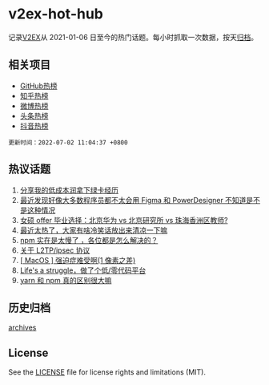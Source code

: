 # v2ex-hot-hub

 记录[V2EX](https://www.v2ex.com/)从 2021-01-06 日至今的热门话题。每小时抓取一次数据，按天[归档](archives)。
 
 ## 相关项目

- [GitHub热榜](https://github.com/lonnyzhang423/github-hot-hub)
- [知乎热榜](https://github.com/lonnyzhang423/zhihu-hot-hub)
- [微博热榜](https://github.com/lonnyzhang423/weibo-hot-hub)
- [头条热榜](https://github.com/lonnyzhang423/toutiao-hot-hub)
- [抖音热榜](https://github.com/lonnyzhang423/douyin-hot-hub)


 `更新时间：2022-07-02 11:04:37 +0800`

## 热议话题

1. [分享我的低成本润拿下绿卡经历](https://www.v2ex.com/t/863413)
1. [最近发现好像大多数程序员都不太会用 Figma 和 PowerDesigner 不知道是不是这种情况](https://www.v2ex.com/t/863510)
1. [女硕 offer 毕业选择：北京华为 vs 北京研究所 vs 珠海香洲区教师?](https://www.v2ex.com/t/863549)
1. [最近太热了，大家有啥冷笑话放出来清凉一下嘛](https://www.v2ex.com/t/863460)
1. [npm 实在是太慢了 ，各位都是怎么解决的？](https://www.v2ex.com/t/863478)
1. [关于 L2TP/ipsec 协议](https://www.v2ex.com/t/863447)
1. [[ MacOS ] 强迫症难受啊(1 像素之差)](https://www.v2ex.com/t/863410)
1. [Life's a struggle，做了个低/零代码平台](https://www.v2ex.com/t/863446)
1. [yarn 和 npm 真的区别很大嘛](https://www.v2ex.com/t/863504)

## 历史归档

[archives](archives)

## License

See the [LICENSE](LICENSE) file for license rights and limitations (MIT).

